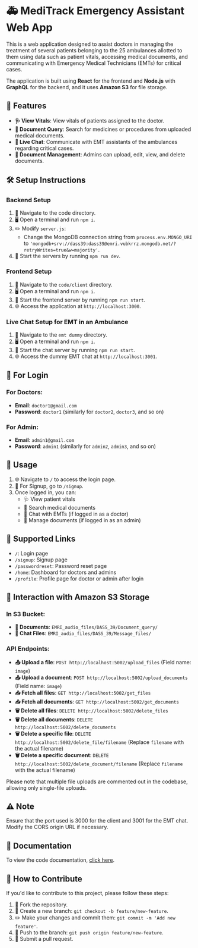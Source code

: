 # 🚑 MediTrack Emergency  Assistant Web App

This is a web application designed to assist doctors in managing the treatment of several patients belonging to the 25 ambulances allotted to them using data such as patient vitals, accessing medical documents, and communicating with Emergency Medical Technicians (EMTs) for critical cases.

The application is built using **React** for the frontend and **Node.js** with **GraphQL** for the backend, and it uses **Amazon S3** for file storage.

## 🌟 Features

- **🩺 View Vitals**: View vitals of patients assigned to the doctor.
- **📄 Document Query**: Search for medicines or procedures from uploaded medical documents.
- **💬 Live Chat**: Communicate with EMT assistants of the ambulances regarding critical cases.
- **📁 Document Management**: Admins can upload, edit, view, and delete documents.

## 🛠️ Setup Instructions

### Backend Setup

1. 📂 Navigate to the code directory.
2. 🖥️ Open a terminal and run `npm i`.
3. ✏️ Modify `server.js`:
   - Change the MongoDB connection string from `process.env.MONGO_URI` to `'mongodb+srv://dass39:dass39@emri.vubkrrz.mongodb.net/?retryWrites=true&w=majority'`.
4. 🚀 Start the servers by running `npm run dev`.

### Frontend Setup

1. 📂 Navigate to the `code/client` directory.
2. 🖥️ Open a terminal and run `npm i`.
3. 🚀 Start the frontend server by running `npm run start`.
4. 🌐 Access the application at `http://localhost:3000`.

### Live Chat Setup for EMT in an Ambulance

1. 📂 Navigate to the `emt dummy` directory.
2. 🖥️ Open a terminal and run `npm i`.
3. 🚀 Start the chat server by running `npm run start`.
4. 🌐 Access the dummy EMT chat at `http://localhost:3001`.

## 🔐 For Login

### For Doctors:
- **Email**: `doctor1@gmail.com`
- **Password**: `doctor1` (similarly for `doctor2`, `doctor3`, and so on)

### For Admin:
- **Email**: `admin1@gmail.com`
- **Password**: `admin1` (similarly for `admin2`, `admin3`, and so on)

## 🚀 Usage

1. 🌐 Navigate to `/` to access the login page.
2. 📝 For Signup, go to `/signup`.
3. Once logged in, you can:
   - 🩺 View patient vitals
   - 📄 Search medical documents
   - 💬 Chat with EMTs (if logged in as a doctor)
   - 📁 Manage documents (if logged in as an admin)

## 🔗 Supported Links

- `/`: Login page
- `/signup`: Signup page
- `/passwordreset`: Password reset page
- `/home`: Dashboard for doctors and admins
- `/profile`: Profile page for doctor or admin after login

## 📂 Interaction with Amazon S3 Storage

### In S3 Bucket:
- **📄 Documents**: `EMRI_audio_files/DASS_39/Document_query/`
- **💬 Chat Files**: `EMRI_audio_files/DASS_39/Message_files/`

### API Endpoints:

- **📤 Upload a file**: `POST http://localhost:5002/upload_files` (Field name: `image`)
- **📤 Upload a document**: `POST http://localhost:5002/upload_documents` (Field name: `image`)
- **📥 Fetch all files**: `GET http://localhost:5002/get_files`
- **📥 Fetch all documents**: `GET http://localhost:5002/get_documents`
- **🗑️ Delete all files**: `DELETE http://localhost:5002/delete_files`
- **🗑️ Delete all documents**: `DELETE http://localhost:5002/delete_documents`
- **🗑️ Delete a specific file**: `DELETE http://localhost:5002/delete_file/filename` (Replace `filename` with the actual filename)
- **🗑️ Delete a specific document**: `DELETE http://localhost:5002/delete_document/filename` (Replace `filename` with the actual filename)

Please note that multiple file uploads are commented out in the codebase, allowing only single-file uploads.

## ⚠️ Note

Ensure that the port used is 3000 for the client and 3001 for the EMT chat. Modify the CORS origin URL if necessary.

## 📄 Documentation

To view the code documentation, [click here](#).

## 🤝 How to Contribute

If you'd like to contribute to this project, please follow these steps:

1. 🍴 Fork the repository.
2. 🌿 Create a new branch: `git checkout -b feature/new-feature`.
3. ✏️ Make your changes and commit them: `git commit -m 'Add new feature'`.
4. 🚀 Push to the branch: `git push origin feature/new-feature`.
5. 🔄 Submit a pull request.
